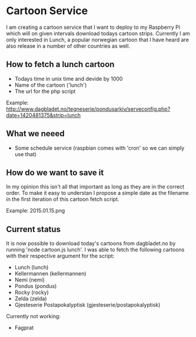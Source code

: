 # Cartoon Service
I am creating a cartoon service that I want to deploy to my Raspberry Pi which will on given intervals download todays cartoon strips. Currently I am only interested in Lunch, a popular norwegian cartoon that I have heard are also release in a number of other countries as well.

## How to fetch a lunch cartoon
* Todays time in unix time and devide by 1000
* Name of the cartoon ('lunch')
* The url for the php script

Example: http://www.dagbladet.no/tegneserie/pondusarkiv/serveconfig.php?date=1420481375&strip=lunch

## What we neeed
* Some schedule service (raspbian comes with 'cron' so we can simply use that)

## How do we want to save it
In my opinion this isn't all that important as long as they are in the correct order. To make it easy to understan I propose a simple date as the filename in the first iteration of this cartoon fetch script.

Example: 2015.01.15.png

## Current status
It is now possible to download today's cartoons from dagbladet.no by running 'node cartoon.js lunch'. I was able to fetch the following cartoons with their respective argument for the script:
* Lunch (lunch)
* Kellermannen (kellermannen)
* Nemi (nemi)
* Pondus (pondus)
* Rocky (rocky)
* Zelda (zelda)
* Gjesteserie Postapokalyptisk (gjesteserie/postapokalyptisk)

Currently not working:
* Fagprat